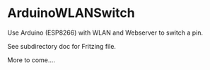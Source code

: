 # ArduinoWLANSwitch
Use Arduino (ESP8266) with WLAN and Webserver to switch a pin.

See subdirectory doc for Fritzing file.

More to come....
